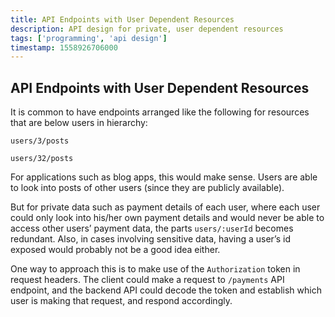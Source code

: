 ```yaml
---
title: API Endpoints with User Dependent Resources
description: API design for private, user dependent resources
tags: ['programming', 'api design']
timestamp: 1558926706000
---
```


## API Endpoints with User Dependent Resources

It is common to have endpoints arranged like the following for resources that are below users in hierarchy:

`users/3/posts`

`users/32/posts`

For applications such as blog apps, this would make sense. Users are able to look into posts of other users (since they are publicly available).

But for private data such as payment details of each user, where each user could only look into his/her own payment details and would never be able to access other users’ payment data, the parts `users/:userId` becomes redundant. Also, in cases involving sensitive data, having a user’s id exposed would probably not be a good idea either.

One way to approach this is to make use of the `Authorization` token in request headers. The client could make a request to `/payments` API endpoint, and the backend API could decode the token and establish which user is making that request, and respond accordingly.
